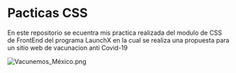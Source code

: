 # Pacticas CSS

En este repositorio se ecuentra mis practica realizada del modulo de CSS de FrontEnd del programa LaunchX en la cual se realiza una propuesta para un sitio web de vacunacion anti Covid-19

![Vacunemos_México.png](/images/Vacunemos_México.png)
